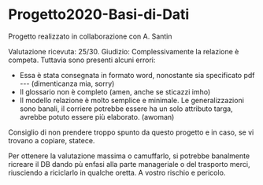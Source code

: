 # Progetto2020-Basi-di-Dati

Progetto realizzato in collaborazione con A. Santin

Valutazione ricevuta: 25/30.
Giudizio:
Complessivamente la relazione è competa. Tuttavia sono presenti alcuni errori:
- Essa è stata consegnata in formato word, nonostante sia specificato pdf --- (dimenticanza mia, sorry)
- Il glossario non è completo (amen, anche se sticazzi imho)
- Il modello relazione è molto semplice e minimale. Le generalizzazioni sono banali, il corriere potrebbe essere ha un solo attributo targa, avrebbe potuto essere più elaborato. (awoman)

Consiglio di non prendere troppo spunto da questo progetto e in caso, se vi trovano a copiare, statece.

Per ottenere la valutazione massima o camuffarlo, si potrebbe banalmente ricreare il DB dando pù enfasi alla parte manageriale o del trasporto merci, riusciendo a riciclarlo in qualche oretta. A vostro rischio e pericolo.
